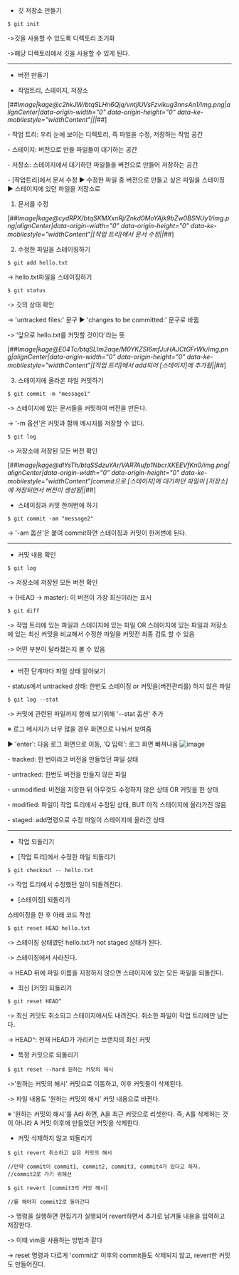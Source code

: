 -   깃 저장소 만들기

```
$ git init
```

\->깃을 사용할 수 있도록 디렉토리 초기화

\->해당 디렉토리에서 깃을 사용할 수 있게 된다.

---

-   버전 만들기

-   작업트리, 스테이지, 저장소

[##_Image|kage@c2hkJW/btqSLHn6Qjq/vntjlUVsFzvikug3nnsAn1/img.png|alignCenter|data-origin-width="0" data-origin-height="0" data-ke-mobilestyle="widthContent"|||_##]

\- 작업 트리: 우리 눈에 보이는 디렉토리, 즉 파일을 수정, 저장하는 작업 공간

\- 스테이지: 버전으로 만들 파일들이 대기하는 공간

\- 저장소: 스테이지에서 대기하던 파일들을 버전으로 만들어 저장하는 공간

\- \[작업트리\]에서 문서 수정 ▶ 수정한 파일 중 버전으로 만들고 싶은 파일을 스테이징 ▶ 스테이지에 있던 파일을 저장소로

1.  문서를 수정

[##_Image|kage@cydRPX/btqSKMXxnRj/Znkd0MoYAjk9bZw0BSNUy1/img.png|alignCenter|data-origin-width="0" data-origin-height="0" data-ke-mobilestyle="widthContent"|[작업 트리]에서 문서 수정||_##]

2.  수정한 파일을 스테이징하기

```
$ git add hello.txt
```

\-> hello.txt파일을 스테이징하기

```
$ git status
```

\-> 깃의 상태 확인

\-> 'untracked files:' 문구 ▶ 'changes to be committed:' 문구로 바뀜

\-> '앞으로 hello.txt를 커밋할 것이다'라는 뜻

[##_Image|kage@E04Tc/btqSLIm2aqe/M0YKZSI6mfJuHAJCtGFrWk/img.png|alignCenter|data-origin-width="0" data-origin-height="0" data-ke-mobilestyle="widthContent"|[작업 트리]에서 add되어 [스테이지]에 추가됨||_##]

3.  스테이지에 올라온 파일 커밋하기

```
$ git commit -m "message1"
```

\-> 스테이지에 있는 문서들을 커밋하여 버전을 만든다.

\-> '-m 옵션'은 커밋과 함께 메시지를 저장할 수 있다.

```
$ git log
```

\-> 저장소에 저장된 모든 버전 확인

[##_Image|kage@dIYsTh/btqSSdzuYAr/VAR7Aufp1NbcrXKEEVfKn0/img.png|alignCenter|data-origin-width="0" data-origin-height="0" data-ke-mobilestyle="widthContent"|commit으로 [스테이지]에 대기하던 파일이 [저장소]에 저장되면서 버전이 생성됨||_##]

-   스테이징과 커밋 한꺼번에 하기

```
$ git commit -am "message2"
```

\-> '-am 옵션'은 붙여 commit하면 스테이징과 커밋이 한꺼번에 된다.

---

-   커밋 내용 확인

```
$ git log
```

\-> 저장소에 저장된 모든 버전 확인

\-> (HEAD -> master): 이 버전이 가장 최신이라는 표시

```
$ git diff
```

\-> 작업 트리에 있는 파일과 스테이지에 있는 파일 OR 스테이지에 있는 파일과 저장소에 있는 최신 커밋을 비교해서 수정한 파일을 커밋전 최종 검토 할 수 있음

\-> 어떤 부분이 달라졌는지 볼 수 있음

---

-   버전 단계마다 파일 상태 알아보기

\- status에서 untracked 상태: 한번도 스테이징 or 커밋을(버전관리를) 하지 않은 파일

```
$ git log --stat
```

\-> 커밋에 관련된 파일까지 함께 보기위해 '--stat 옵션' 추가

※ 로그 메시지가 너무 많을 경우 화면으로 나눠서 보여줌

▶ 'enter': 다음 로그 화면으로 이동, 'Q 입력': 로그 화면 빠져나옴
![image](https://user-images.githubusercontent.com/55101567/103865062-f3fc8b80-5106-11eb-8d94-7b67055e989e.png)

\- tracked: 한 번이라고 버전을 만들었던 파일 상태

\- untracked: 한번도 버전을 만들지 않은 파일

\- unmodified: 버전을 저장한 뒤 아무것도 수정하지 않은 상태 OR 커밋을 한 상태

\- modified: 파일이 작업 트리에서 수정된 상태, BUT 아직 스테이지에 올라가진 않음

\- staged: add명령으로 수정 파일이 스테이지에 올라간 상태

---

-   작업 되돌리기
    
-   \[작업 트리\]에서 수정한 파일 되돌리기
    

```
$ git checkout -- hello.txt
```

\-> 작업 트리에서 수정했던 일이 되돌려진다.

-   \[스테이징\] 되돌리기

스테이징을 한 후 아래 코드 작성

```
$ git reset HEAD hello.txt
```

\-> 스테이징 상태였던 hello.txt가 not staged 상태가 된다.

\-> 스테이징에서 사라진다.

\-> HEAD 뒤에 파일 이름을 지정하지 않으면 스테이지에 있는 모든 파일을 되돌린다.

-   최신 \[커밋\] 되돌리기

```
$ git reset HEAD^
```

\-> 최신 커밋도 취소되고 스테이지에서도 내려진다. 취소한 파일이 작업 트리에만 남는다.

\-> HEAD^: 현재 HEAD가 가리키는 브랜치의 최신 커밋

-   특정 커밋으로 되돌리기

```
$ git reset --hard 원하는 커밋의 해시
```

\->'원하는 커밋의 해시' 커밋으로 이동하고, 이후 커밋들이 삭제된다.

\-> 파일 내용도 '원하는 커밋의 해시' 커밋 내용으로 바뀐다.

※ '원하는 커밋의 해시'를 A라 하면, A을 최근 커밋으로 리셋한다. 즉, A를 삭제하는 것이 아니라 A 커밋 이후에 만들었던 커밋을 삭제한다.

-   커밋 삭제하지 않고 되돌리기

```
$ git revert 취소하고 싶은 커밋의 해시
```

```
//만약 commit이 commit1, commit2, commit3, commit4가 있다고 하자.
//commit2로 가기 위해선

$ git revert [commit3의 커밋 해시]

//를 해야지 commit2로 돌아간다
```

\-> 명령을 실행하면 편집기가 실행되어 revert하면서 추가로 남겨둘 내용을 입력하고 저장한다.

\-> 이때 vim을 사용하는 방법과 같다

\-> reset 명령과 다르게 'commit2' 이후의 commit들도 삭제되지 않고, revert한 커밋도 만들어진다.
